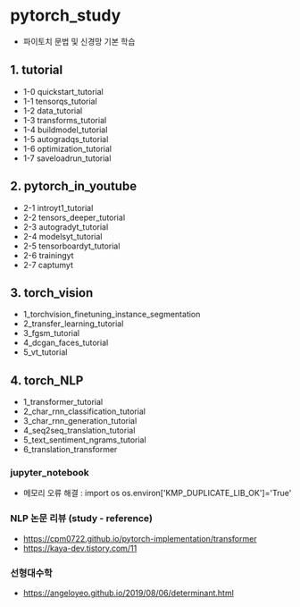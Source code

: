 # pytorch_study
- 파이토치 문법 및 신경망 기본 학습

## 1. tutorial
- 1-0 quickstart_tutorial
- 1-1 tensorqs_tutorial
- 1-2 data_tutorial
- 1-3 transforms_tutorial
- 1-4 buildmodel_tutorial
- 1-5 autogradqs_tutorial
- 1-6 optimization_tutorial
- 1-7 saveloadrun_tutorial

 ## 2. pytorch_in_youtube
 - 2-1 introyt1_tutorial
 - 2-2 tensors_deeper_tutorial
 - 2-3 autogradyt_tutorial
 - 2-4 modelsyt_tutorial
 - 2-5 tensorboardyt_tutorial
 - 2-6 trainingyt
 - 2-7 captumyt
 
 ## 3. torch_vision
 - 1_torchvision_finetuning_instance_segmentation
 - 2_transfer_learning_tutorial
 - 3_fgsm_tutorial
 - 4_dcgan_faces_tutorial
 - 5_vt_tutorial
 
 ## 4. torch_NLP
 - 1_transformer_tutorial
 - 2_char_rnn_classification_tutorial
 - 3_char_rnn_generation_tutorial
 - 4_seq2seq_translation_tutorial
 - 5_text_sentiment_ngrams_tutorial
 - 6_translation_transformer



### jupyter_notebook
- 메모리 오류 해결 : import os os.environ['KMP_DUPLICATE_LIB_OK']='True'

### NLP 논문 리뷰 (study - reference)
- https://cpm0722.github.io/pytorch-implementation/transformer
- https://kaya-dev.tistory.com/11

### 선형대수학
- https://angeloyeo.github.io/2019/08/06/determinant.html
